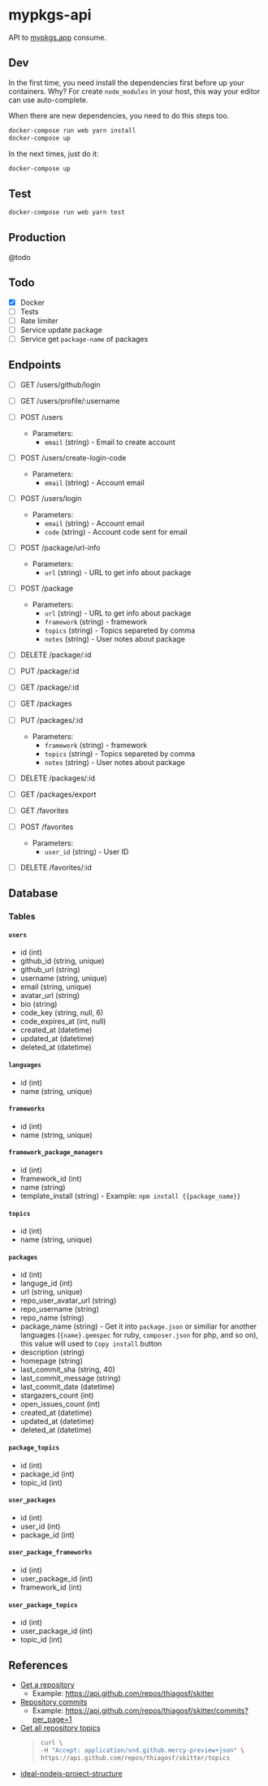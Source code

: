 # mypkgs-api

API to [mypkgs.app](http://mypkgs.app) consume.

## Dev

In the first time, you need install the dependencies first before up your containers. Why? For create `node_modules` in your host, this way your editor can use auto-complete. 

When there are new dependencies, you need to do this steps too.

```bash
docker-compose run web yarn install
docker-compose up
```

In the next times, just do it:

```bash
docker-compose up
```

## Test

```bash
docker-compose run web yarn test
```

## Production

@todo

## Todo

- [x] Docker
- [ ] Tests
- [ ] Rate limiter
- [ ] Service update package
- [ ] Service get `package-name` of packages

## Endpoints

- [ ] GET /users/github/login
- [ ] GET /users/profile/:username
- [ ] POST /users
    * Parameters:
        - `email` (string) - Email to create account
- [ ] POST /users/create-login-code
    * Parameters:
        - `email` (string) - Account email
- [ ] POST /users/login
    * Parameters:
        - `email` (string) - Account email
        - `code` (string) - Account code sent for email

- [ ] POST /package/url-info
    * Parameters:
        - `url` (string) - URL to get info about package
- [ ] POST /package
    * Parameters:
        - `url` (string) - URL to get info about package
        - `framework` (string) - framework
        - `topics` (string) - Topics separeted by comma
        - `notes` (string) - User notes about package
- [ ] DELETE /package/:id
- [ ] PUT /package/:id
- [ ] GET /package/:id

- [ ] GET /packages
- [ ] PUT /packages/:id
    * Parameters:
        - `framework` (string) - framework
        - `topics` (string) - Topics separeted by comma
        - `notes` (string) - User notes about package
- [ ] DELETE /packages/:id
- [ ] GET /packages/export

- [ ] GET /favorites
- [ ] POST /favorites
    * Parameters:
        - `user_id` (string) - User ID
- [ ] DELETE /favorites/:id

## Database

### Tables

#### `users`

* id (int)
* github_id (string, unique)
* github_url (string)
* username (string, unique)
* email (string, unique)
* avatar_url (string)
* bio (string)
* code_key (string, null, 6)
* code_expires_at (int, null)
* created_at (datetime)
* updated_at (datetime)
* deleted_at (datetime)

#### `languages`

* id (int)
* name (string, unique)

#### `frameworks`

* id (int)
* name (string, unique)

#### `framework_package_managers`

* id (int)
* framework_id (int)
* name (string)
* template_install (string) - Example: `npm install {{package_name}}`

#### `topics`

* id (int)
* name (string, unique)

#### `packages`

* id (int)
* languge_id (int)
* url (string, unique)
* repo_user_avatar_url (string)
* repo_username (string)
* repo_name (string)
* package_name (string) - Get it into `package.json` or similiar for another languages (`{name}.gemspec` for ruby, `composer.json` for php, and so on), this value will used to `Copy install` button
* description (string)
* homepage (string)
* last_commit_sha (string, 40)
* last_commit_message (string)
* last_commit_date (datetime)
* stargazers_count (int)
* open_issues_count (int)
* created_at (datetime)
* updated_at (datetime)
* deleted_at (datetime)

#### `package_topics`

* id (int)
* package_id (int)
* topic_id (int)

#### `user_packages`

* id (int)
* user_id (int)
* package_id (int)

#### `user_package_frameworks`

* id (int)
* user_package_id (int)
* framework_id (int)

#### `user_package_topics`

* id (int)
* user_package_id (int)
* topic_id (int)

## References

* [Get a repository](https://docs.github.com/en/free-pro-team@latest/rest/reference/repos#get-a-repository)
    * Example: https://api.github.com/repos/thiagosf/skitter
* [Repository commits](https://docs.github.com/en/free-pro-team@latest/rest/reference/repos#list-commits)
    * Example: https://api.github.com/repos/thiagosf/skitter/commits?per_page=1
* [Get all repository topics](https://docs.github.com/en/free-pro-team@latest/rest/reference/repos#get-all-repository-topics)
    > ```bash
    > curl \
    > -H "Accept: application/vnd.github.mercy-preview+json" \
    > https://api.github.com/repos/thiagosf/skitter/topics 
    > ```
* [ideal-nodejs-project-structure](https://softwareontheroad.com/ideal-nodejs-project-structure/)

